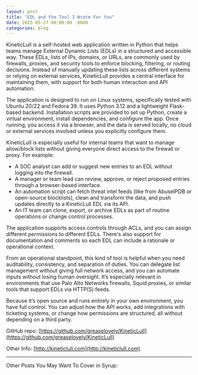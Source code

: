 ```yaml
---
layout: post
title: "EDL and the Tool I Wrote For You"
date: 2025-05-27 00:00:00 -0600
categories: blog
---
```

KineticLull is a self-hosted web application written in Python that helps teams manage External Dynamic Lists (EDLs) in a structured and accessible way. These EDLs, lists of IPs, domains, or URLs, are commonly used by firewalls, proxies, and security tools to enforce blocking, filtering, or routing decisions. Instead of manually updating these lists across different systems or relying on external services, KineticLull provides a central interface for maintaining them, with support for both human interaction and API automation.

The application is designed to run on Linux systems, specifically tested with Ubuntu 20/22 and Fedora 39. It uses Python 3.12 and a lightweight Flask-based backend. Installation scripts are provided to set up Python, create a virtual environment, install dependencies, and configure the app. Once running, you access it via a browser, and the data is served locally, no cloud or external services involved unless you explicitly configure them.

KineticLull is especially useful for internal teams that want to manage allow/block lists without giving everyone direct access to the firewall or proxy. For example:

* A SOC analyst can add or suggest new entries to an EDL without logging into the firewall.
* A manager or team lead can review, approve, or reject proposed entries through a browser-based interface.
* An automation script can fetch threat intel feeds (like from AbuseIPDB or open-source blocklists), clean and transform the data, and push updates directly to a KineticLull EDL via its API.
* An IT team can clone, export, or archive EDLs as part of routine operations or change control processes.

The application supports access controls through ACLs, and you can assign different permissions to different EDLs. There's also support for documentation and comments so each EDL can include a rationale or operational context.

From an operational standpoint, this kind of tool is helpful when you need auditability, consistency, and separation of duties. You can delegate list management without giving full network access, and you can automate inputs without losing human oversight. It’s especially relevant in environments that use Palo Alto Networks firewalls, Squid proxies, or similar tools that support EDLs via HTTP(S) feeds.

Because it’s open source and runs entirely in your own environment, you have full control. You can adjust how the API works, add integrations with ticketing systems, or change how permissions are structured, all without depending on a third party.

GitHub repo: [https://github.com/greaselovely/KineticLull](https://github.com/greaselovely/KineticLull)

Other Info: [http://kineticlull.com](http://kineticlull.com)

---

Other Posts You May Want To Cover in Syrup:
